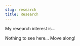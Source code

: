 ```yaml
---
slug: research
title: Research
---
```

My research interest is...

Nothing to see here... Move along!